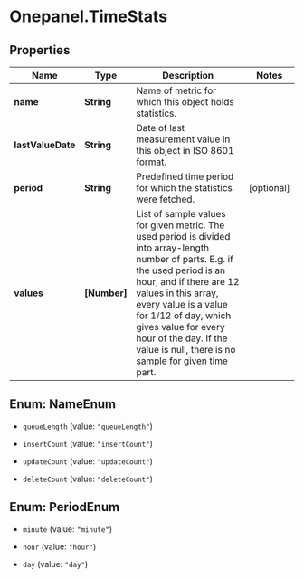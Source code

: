 # Onepanel.TimeStats

## Properties
Name | Type | Description | Notes
------------ | ------------- | ------------- | -------------
**name** | **String** | Name of metric for which this object holds statistics. | 
**lastValueDate** | **String** | Date of last measurement value in this object in ISO 8601 format. | 
**period** | **String** | Predefined time period for which the statistics were fetched. | [optional] 
**values** | **[Number]** | List of sample values for given metric. The used period is divided into array-length number of parts. E.g. if the used period is an hour, and if there are 12 values in this array, every value is a value for 1/12 of day, which gives value for every hour of the day. If the value is null, there is no sample for given time part.  | 


<a name="NameEnum"></a>
## Enum: NameEnum


* `queueLength` (value: `"queueLength"`)

* `insertCount` (value: `"insertCount"`)

* `updateCount` (value: `"updateCount"`)

* `deleteCount` (value: `"deleteCount"`)




<a name="PeriodEnum"></a>
## Enum: PeriodEnum


* `minute` (value: `"minute"`)

* `hour` (value: `"hour"`)

* `day` (value: `"day"`)




